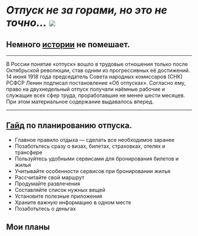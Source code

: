 # _Отпуск не за горами, но это не точно..._ ![](Vacation.jpg)

## Немного [истории](https://ru.wikipedia.org/wiki/Отпуск#Виды_отпуска) не помешает.
***
В России понятие «отпуск» вошло в трудовые отношения только после Октябрьской революции, став одним из прогрессивных её достижений. 14 июня 1918 года председатель Совета народных комиссаров (СНК) РСФСР Ленин подписал постановление «Об отпусках». Согласно ему, право на двухнедельный отпуск получали наёмные рабочие и служащие всех сфер труда, проработавшие не менее шести месяцев. При этом материальное содержание выдавалось вперед. 
***

## [Гайд](https://timeorder.pro/10-lajfxakov-dlya-planirovaniya-pravilnogo-otpuska) по планированию отпуска.
-  Главное правило отдыха — сделать все необходимое заранее
-  Позаботьтесь сразу о визах, билетах, страховках, отелях и трансфере
- Пользуйтесь удобными сервисами для бронирования билетов и жилья
- Учитывайте особенности сервисов при бронировании жилья
- Рассчитайте свой маршрут
- Продумайте развлечения
- Составляйте список нужных вещей
- Установите полезные приложения
- Храните важную информацию в одном месте
- Позаботьтесь о деньгах


## Мои планы